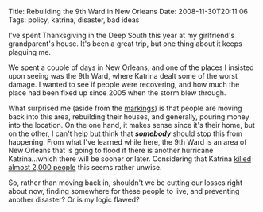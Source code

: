 Title: Rebuilding the 9th Ward in New Orleans
Date: 2008-11-30T20:11:06
Tags: policy, katrina, disaster, bad ideas


I've spent Thanksgiving in the Deep South this year at my girlfriend's grandparent's house. It's been a great trip, but one thing about it keeps plaguing me.

We spent a couple of days in New Orleans, and one of the places I insisted upon seeing was the 9th Ward, where Katrina dealt some of the worst damage. I wanted to see if people were recovering, and how much the place had been fixed up since 2005 when the storm blew through.

What surprised me (aside from the <a href="http://www.flickr.com/photos/bisset_linda/3026355210/">markings</a>) is that people are moving back into this area, rebuilding their houses, and generally, pouring money into the location. On the one hand, it makes sense since it's their home, but on the other, I can't help but think that <i><strong>somebody</strong></i> should stop this from happening. From what I've learned while here, the 9th Ward is an area of New Orleans that is going to flood if there is another hurricane Katrina...which there will be sooner or later. Considering that Katrina <a href="http://en.wikipedia.org/wiki/Hurricane_Katrina">killed almost 2,000 people</a> this seems rather unwise.

So, rather than moving back in, shouldn't we be cutting our losses right about now, finding somewhere for these people to live, and preventing another disaster? Or is my logic flawed?<!--break-->